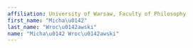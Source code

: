 ```yaml
---
affiliation: University of Warsaw, Faculty of Philosophy
first_name: "Micha\u0142"
last_name: "Wroc\u0142awski"
name: "Micha\u0142 Wroc\u0142awski"
---
```

